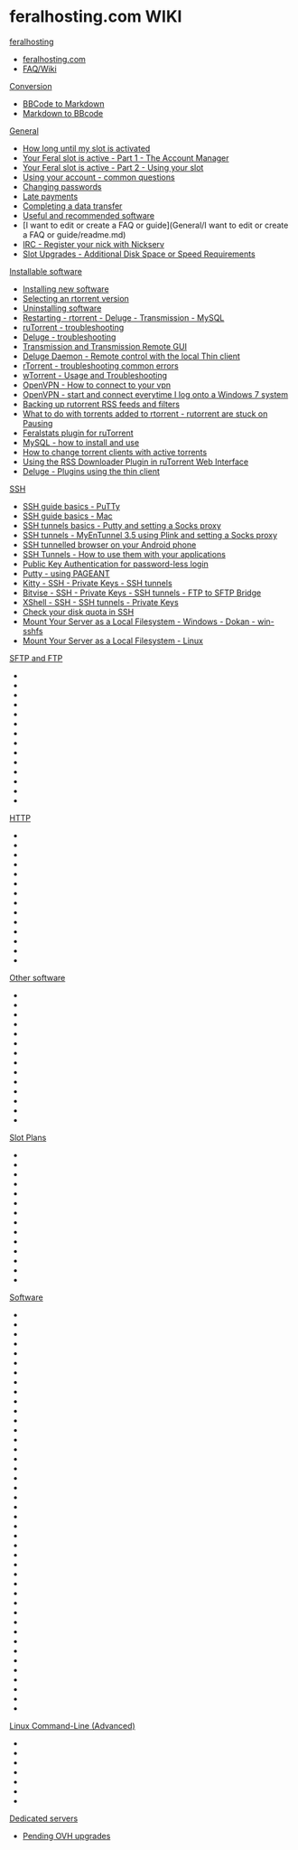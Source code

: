 # feralhosting.com WIKI

[feralhosting]()

  * [feralhosting.com](https://www.feralhosting.com/pricing)
  * [FAQ/Wiki](https://www.feralhosting.com/faq/)

[Conversion]()

  * [BBCode to Markdown](http://feralhosting.github.io/convert/b2m/index.html)
  * [Markdown to BBcode](http://feralhosting.github.io/convert/m2b/index.html)

[General]()

  * [How long until my slot is activated](General/How%20long%20until%20my%20slot%20is%20activated/readme.md)
  * [Your Feral slot is active - Part 1 - The Account Manager](General/Your%20Feral%20slot%20is%20active%20-%20Part%201%20-%20The%20Account%20Manager/readme.md)
  * [Your Feral slot is active - Part 2 - Using your slot](General/Your%20Feral%20slot%20is%20active%20-%20Part%202%20-%20Using%20your%20slot/readme.md)
  * [Using your account - common questions](General/Using%20your%20account%20-%20common%20questions/readme.md)
  * [Changing passwords](General/Changing%20passwords/readme.md)
  * [Late payments](General/Late%20payments/readme.md)
  * [Completing a data transfer](General/Completing%20a%20data%20transfer/readme.md)
  * [Useful and recommended software](General/Useful%20and%20recommended%20software/readme.md)
  * [I want to edit or create a FAQ or guide](General/I want to edit or create a FAQ or guide/readme.md)
  * [IRC - Register your nick with Nickserv](General/IRC%20-%20Register%20your%20nick%20with%20Nickserv/readme.md)
  * [Slot Upgrades - Additional Disk Space or Speed Requirements](General/Slot%20Upgrades%20-%20Additional%20Disk%20Space%20or%20Speed%20Requirements/readme.md)

[Installable software]()

  * [Installing new software]()
  * [Selecting an rtorrent version]()
  * [Uninstalling software]()
  * [Restarting - rtorrent - Deluge - Transmission - MySQL]()
  * [ruTorrent - troubleshooting]()
  * [Deluge - troubleshooting]()
  * [Transmission and Transmission Remote GUI]()
  * [Deluge Daemon - Remote control with the local Thin client ]()
  * [rTorrent - troubleshooting common errors]()
  * [wTorrent - Usage and Troubleshooting]()
  * [OpenVPN - How to connect to your vpn]()
  * [OpenVPN - start and connect everytime I log onto a Windows 7 system]()
  * [Backing up rutorrent RSS feeds and filters]()
  * [What to do with torrents added to rtorrent - rutorrent are stuck on Pausing]()
  * [Feralstats plugin for ruTorrent]()
  * [MySQL - how to install and use]()
  * [How to change torrent clients with active torrents]()
  * [Using the RSS Downloader Plugin in ruTorrent Web Interface]()
  * [Deluge - Plugins using the thin client]()

[SSH]()

  * [SSH guide basics - PuTTy]()
  * [SSH guide basics - Mac]()
  * [SSH tunnels basics - Putty and setting a Socks proxy]()
  * [SSH tunnels - MyEnTunnel 3.5 using Plink and setting a Socks proxy]()
  * [SSH tunnelled browser on your Android phone]()
  * [SSH Tunnels - How to use them with your applications]()
  * [Public Key Authentication for password-less login]()
  * [Putty - using PAGEANT]()
  * [Kitty - SSH - Private Keys - SSH tunnels]()
  * [Bitvise - SSH - Private Keys - SSH tunnels - FTP to SFTP Bridge]()
  * [XShell - SSH - SSH tunnels - Private Keys]()
  * [Check your disk quota in SSH]()
  * [Mount Your Server as a Local Filesystem - Windows - Dokan - win-sshfs]()
  * [Mount Your Server as a Local Filesystem - Linux]()

[SFTP and FTP]()

  * []()
  * []()
  * []()
  * []()
  * []()
  * []()
  * []()
  * []()
  * []()
  * []()
  * []()
  * []()
  * []()
  * []()


[HTTP]()

  * []()
  * []()
  * []()
  * []()
  * []()
  * []()
  * []()
  * []()
  * []()
  * []()
  * []()
  * []()
  * []()
  * []()

[Other software]()

  * []()
  * []()
  * []()
  * []()
  * []()
  * []()
  * []()
  * []()
  * []()
  * []()
  * []()
  * []()
  * []()
  * []()

[Slot Plans]()

  * []()
  * []()
  * []()
  * []()
  * []()
  * []()
  * []()
  * []()
  * []()
  * []()
  * []()
  * []()
  * []()
  * []()

[Software]()

  * []()
  * []()
  * []()
  * []()
  * []()
  * []()
  * []()
  * []()
  * []()
  * []()
  * []()
  * []()
  * []()
  * []()
  * []()
  * []()
  * []()
  * []()
  * []()
  * []()
  * []()
  * []()
  * []()
  * []()
  * []()
  * []()
  * []()
  * []()
  * []()
  * []()
  * []()
  * []()
  * []()
  * []()
  * []()
  * []()
  * []()
  * []()
  * []()
  * []()
  * []()
  * []()

[Linux Command-Line (Advanced)]()

  * []()
  * []()
  * []()
  * []()
  * []()
  * []()
  * []()

[Dedicated servers]()

  * [Pending OVH upgrades]()

